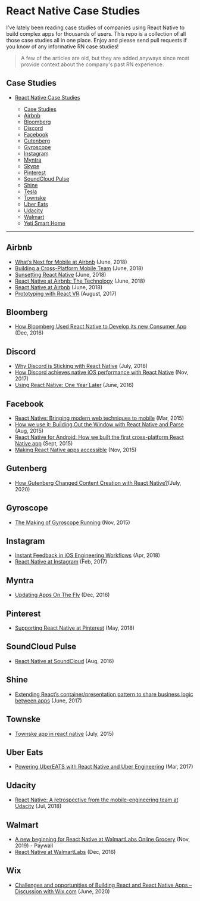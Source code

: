 # React Native Case Studies

I've lately been reading case studies of companies using React Native to build complex apps for thousands of users. This repo is a collection of all those case studies all in one place. Enjoy and please send pull requests if you know of any informative RN case studies!

> A few of the articles are old, but they are added anyways since most provide context about the company's past RN experience.

## Case Studies

- [React Native Case Studies](#react-native-case-studies)

  - [Case Studies](#case-studies)
  - [Airbnb](#airbnb)
  - [Bloomberg](#bloomberg)
  - [Discord](#discord)
  - [Facebook](#facebook)
  - [Gutenberg](#gutenberg)
  - [Gyroscope](#gyroscope)
  - [Instagram](#instagram)
  - [Myntra](#myntra)
  - [Skype](#skype)
  - [Pinterest](#pinterest)
  - [SoundCloud Pulse](#soundcloud-pulse)
  - [Shine](#shine)
  - [Tesla](#tesla)
  - [Townske](#townske)
  - [Uber Eats](#uber-eats)
  - [Udacity](#udacity)
  - [Walmart](#walmart)
  - [Yeti Smart Home](#yeti-smart-home)

---

## Airbnb

- [What’s Next for Mobile at Airbnb](https://medium.com/airbnb-engineering/whats-next-for-mobile-at-airbnb-5e71618576ab) (June, 2018)
- [Building a Cross-Platform Mobile Team](https://medium.com/airbnb-engineering/building-a-cross-platform-mobile-team-3e1837b40a88) (June, 2018)
- [Sunsetting React Native](https://medium.com/airbnb-engineering/sunsetting-react-native-1868ba28e30a) (June, 2018)
- [React Native at Airbnb: The Technology](https://medium.com/airbnb-engineering/react-native-at-airbnb-the-technology-dafd0b43838) (June, 2018)
- [React Native at Airbnb](https://medium.com/airbnb-engineering/react-native-at-airbnb-f95aa460be1c) (June, 2018)
- [Prototyping with React VR](https://medium.com/airbnb-engineering/prototyping-with-react-vr-4d5ab91b6f5a) (August, 2017)

## Bloomberg

- [How Bloomberg Used React Native to Develop its new Consumer App](https://www.techatbloomberg.com/blog/bloomberg-used-react-native-develop-new-consumer-app/) (Dec, 2016)

## Discord

- [Why Discord is Sticking with React Native](https://blog.discord.com/why-discord-is-sticking-with-react-native-ccc34be0d427) (July, 2018)
- [How Discord achieves native iOS performance with React Native](https://blog.discord.com/how-discord-achieves-native-ios-performance-with-react-native-390c84dcd502) (Nov, 2017)
- [Using React Native: One Year Later](https://blog.discord.com/using-react-native-one-year-later-91fd5e949933) (June, 2016)

## Facebook

- [React Native: Bringing modern web techniques to mobile](https://engineering.fb.com/android/react-native-bringing-modern-web-techniques-to-mobile/) (Mar, 2015)
- [How we use it: Building Out the Window with React Native and Parse](https://engineering.fb.com/web/how-we-use-it-building-out-the-window-with-react-native-and-parse/) (Aug, 2015)
- [React Native for Android: How we built the first cross-platform React Native app](https://engineering.fb.com/developer-tools/react-native-for-android-how-we-built-the-first-cross-platform-react-native-app/) (Sept, 2015)
- [Making React Native apps accessible](https://engineering.fb.com/android/making-react-native-apps-accessible/) (Nov, 2015)

## Gutenberg

- [How Gutenberg Changed Content Creation with React Native?](https://callstack.com/blog/react-native-in-gutenberg/)(July, 2020)

## Gyroscope

- [The Making of Gyroscope Running](https://blog.gyrosco.pe/the-making-of-gyroscope-running-a4ad10acc0d0) (Nov, 2015)

## Instagram

- [Instant Feedback in iOS Engineering Workflows](https://instagram-engineering.com/instant-feedback-in-ios-engineering-workflows-c3f6508c76c8) (Apr, 2018)
- [React Native at Instagram](https://instagram-engineering.com/react-native-at-instagram-dd828a9a90c7) (Feb, 2017)

## Myntra

- [Updating Apps On The Fly](https://medium.com/myntra-engineering/updating-apps-on-the-fly-aab40c26fac2) (Dec, 2016)

## Pinterest

- [Supporting React Native at Pinterest](https://medium.com/pinterest-engineering/supporting-react-native-at-pinterest-f8c2233f90e6) (May, 2018)

## SoundCloud Pulse

- [React Native at SoundCloud](https://developers.soundcloud.com/blog/react-native-at-soundcloud) (Aug, 2016)

## Shine

- [Extending React’s container/presentation pattern to share business logic between apps](https://shinesolutions.com/2017/06/14/extending-reacts-containerpresentation-pattern-to-share-business-logic-between-apps/) (June, 2017)

## Townske

- [Townske app in react native](https://hackernoon.com/townske-app-in-react-native-6ad557de7a7c) (July, 2015)

## Uber Eats

- [Powering UberEATS with React Native and Uber Engineering](https://eng.uber.com/ubereats-react-native/) (Mar, 2017)

## Udacity

- [React Native: A retrospective from the mobile-engineering team at Udacity](https://engineering.udacity.com/react-native-a-retrospective-from-the-mobile-engineering-team-at-udacity-89975d6a8102) (Jul, 2018)

## Walmart

- [A new beginning for React Native at WalmartLabs Online Grocery](https://medium.com/walmartglobaltech/a-new-beginning-for-react-native-at-walmartlabs-online-grocery-c30b27db57d3) (Nov, 2019) - Paywall
- [React Native at WalmartLabs](https://medium.com/walmartglobaltech/react-native-at-walmartlabs-cdd140589560) (Dec, 2016)

## Wix

- [Challenges and opportunities of Building React and React Native Apps – Discussion with Wix.com](https://callstack.com/blog/challenges-and-opportunities-of-building-react-and-react-native-apps/) (June, 2020)
